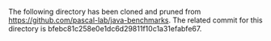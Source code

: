 The following directory has been cloned and pruned from https://github.com/pascal-lab/java-benchmarks. The related commit for this directory is bfebc81c258e0e1dc6d29811f10c1a31efabfe67.
